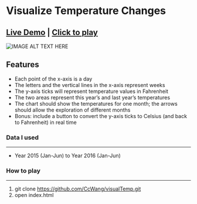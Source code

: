 # Visualize Temperature Changes

## [Live Demo](https://www.youtube.com/watch?v=em-OPRsEaps)  | [Click to play](https://ccwang.github.io/temperature.js/index.html)

![IMAGE ALT TEXT HERE](https://raw.github.com/CcWang/visualTemp/master/static/imgs/demo.png)

## Features
* Each point of the x-axis is a day
* The letters and the vertical lines in the x-axis represent weeks
* The y-axis ticks will represent temperature values in Fahrenheit
* The two areas represent this year’s and last year’s temperatures
* The chart should show the temperatures for one month; the arrows should allow the exploration of different months
* Bonus: include a button to convert the y-axis ticks to Celsius (and back to Fahrenheit) in real time

### Data I used
***
* Year 2015 (Jan-Jun) to Year 2016 (Jan-Jun)

### How to play
***
1. git clone https://github.com/CcWang/visualTemp.git
2. open index.html


